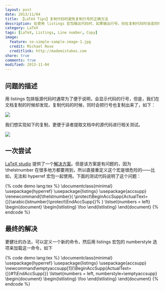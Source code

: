 ```yaml
---
layout: post
date: 2013/11/04
title: 【LaTeX Tips】复制代码时避免复制行号的正确方法
description: 在使用 listings 宏包输出代码时，如果输出行号，则在复制代码时会连同行号一起复制，本文提供了解决方法。
category: LaTeX
tags: [LaTeX, Listings, Line number, Copy]
image:
  feature: so-simple-sample-image-1.jpg
  credit: Michael Rose
  creditlink: http://mademistakes.com
share: true
comments: true
modified: 2013-11-04
---
```


## 问题的描述

用 listings 包排版源代码时通常为了便于说明，会显示代码的行号，但是，我们在文档复制的时候却发现，复制代码的时候，同时会把行号也复制出来了，如下：

<!--more-->

![]({{site.root}}/attachment/images/listingsCopy/wrong.png)

我们想实现如下的复制，更便于读者提取文档中的源代码进行相关测试。

![]({{site.root}}/attachment/images/listingsCopy/right.png)

## 一次尝试

[LaTeX studio](http://www.latexstudio.net/) 提供了一个[解决方案](http://www.latexstudio.net/latex-tip-743-how-to-make-text-copy-in-pdf-previewers-ignore-lineno-line-numbers/)。但是该方案是有问题的，因为 \thelstnumber 在很多地方都要用到，所以直接重定义这个宏是很危险的——比如，无法和 hyperref 宏包一起使用。下面的测试代码说明了这个问题：

{% code demo lang:tex %}
\documentclass{minimal}
\usepackage{hyperref}
\usepackage{listings}
\usepackage{accsupp}
\renewcommand{\thelstnumber}{
\protect\BeginAccSupp{ActualText={}}\arabic{lstnumber}\protect\EndAccSupp{}%
}
\lstset{numbers = left}
\begin{document}
\begin{lstlisting}
\foo
\end{lstlisting}
\end{document}
{% endcode %}

## 最终的解决

更健壮的办法，可以定义一个新的命令，然后用 listings 宏包的 numberstyle 选项来加载这一命令，如下

{% code demo lang:tex %}
\documentclass{minimal}
\usepackage{hyperref}
\usepackage{listings}
\usepackage{accsupp}
\newcommand\emptyaccsupp[1]{\BeginAccSupp{ActualText={}}#1\EndAccSupp{}}
\lstset{numbers = left, numberstyle=\emptyaccsupp}
\begin{document}
\begin{lstlisting}
\foo
\end{lstlisting}
\end{document}
{% endcode %}
